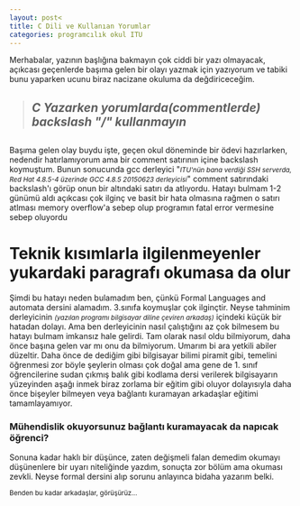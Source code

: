 ```yaml
---
layout: post<
title: C Dili ve Kullanıan Yorumlar
categories: programcılık okul ITU
---
```


<p>Merhabalar, yazının başlığına bakmayın çok ciddi bir yazı olmayacak, açıkcası geçenlerde başıma gelen bir olayı yazmak için yazıyorum ve tabiki bunu yaparken ucunu biraz nacizane okuluma da değdiriceceğim.</p>

<blockquote><i><h2>C Yazarken yorumlarda(commentlerde) backslash "/" kullanmayın<h2></i></blockquote>

<p> Başıma gelen olay buydu işte, geçen okul döneminde bir ödevi hazırlarken, nedendir hatırlamıyorum ama bir comment satırının içine backslash koymuştum. Bunun sonucunda gcc derleyici "<small><i>ITU'nün bana verdiği SSH serverda, Red Hat 4.8.5-4 üzerinde GCC 4.8.5 20150623 derleyicisi</i></small>" comment satırındaki backslash'ı görüp onun bir altındaki satırı da atlıyordu. Hatayı bulmam 1-2 günümü aldı açıkcası çok ilginç ve basit bir hata olmasına rağmen o satırı atlması memory overflow'a sebep olup programın fatal error vermesine sebep oluyordu</p>

<h1>Teknik kısımlarla ilgilenmeyenler yukardaki paragrafı okumasa da olur</h1>

<p>Şimdi bu hatayı neden bulamadım ben, çünkü Formal Languages and automata dersini alamadım. 3.sınıfa koymuşlar çok ilginçtir. Neyse tahminim derleyicinin <small><i>(yazılan programı bilgisayar diline çeviren arkadaş)</i></small> içindeki küçük bir hatadan dolayı. Ama ben derleyicinin nasıl çalıştığını az çok bilmesem bu hatayı bulmam imkansız hale gelirdi. Tam olarak nasıl oldu bilmiyorum, daha önce başına gelen var mı onu da bilmiyorum. Umarım bi ara yetkili abiler düzeltir. Daha önce de dediğim gibi bilgisayar bilimi piramit gibi, temelini öğrenmesi zor böyle şeylerin olması çok doğal ama gene de 1. sınıf öğrencilerine sudan çıkmış balık gibi kodlama dersi verilerek bilgisayarın yüzeyinden aşağı inmek biraz zorlama bir eğitim gibi oluyor dolayısıyla daha önce bişeyler bilmeyen veya bağlantı kuramayan arkadaşlar eğitimi tamamlayamıyor.</p>

<h3>Mühendislik okuyorsunuz bağlantı kuramayacak da napıcak öğrenci?</h3>
<p>Sonuna kadar haklı bir düşünce, zaten değişmeli falan demedim okumayı düşünenlere bir uyarı niteliğinde yazdım, sonuçta zor bölüm ama okuması zevkli. Neyse formal dersini alıp sorunu anlayınca bidaha yazarım belki.</p>

<small>Benden bu kadar arkadaşlar, görüşürüz...</small>